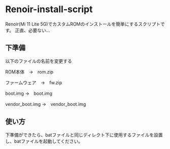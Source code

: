 # Renoir-install-script
Renoir(Mi 11 Lite 5G)でカスタムROMのインストールを簡単にするスクリプトです。
正直、必要ない...
## 下準備
以下のファイルの名前を変更する

ROM本体　→　rom.zip

ファームウェア　→　fw.zip

boot.img →　boot.img

vendor_boot.img →　vendor_boot.img


## 使い方
下準備ができたら、batファイルと同じディレクト下に使用するファイルを設置し、batファイルを起動してください。
